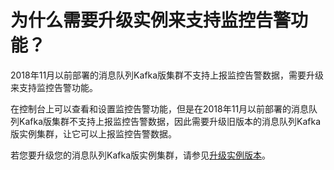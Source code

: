 # 为什么需要升级实例来支持监控告警功能？

2018年11月以前部署的消息队列Kafka版集群不支持上报监控告警数据，需要升级来支持监控告警功能。

在控制台上可以查看和设置监控告警功能，但是在2018年11月以前部署的消息队列Kafka版集群不支持上报监控告警数据，因此需要升级旧版本的消息队列Kafka版实例集群，让它可以上报监控告警数据。

若您要升级您的消息队列Kafka版实例集群，请参见[升级实例版本](/intl.zh-CN/用户指南/实例/升级实例版本.md)。

